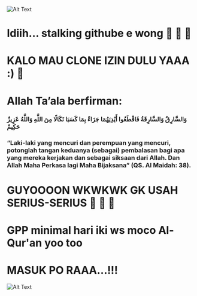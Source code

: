 ![Alt Text](https://media.giphy.com/media/vFKqnCdLPNOKc/giphy.gif)

# Idiih... stalking githube e wong 🤣 🤣 🤣 

# KALO MAU CLONE IZIN DULU YAAA :) 🤗

# Allah Ta’ala berfirman:

### وَالسَّارِقُ وَالسَّارِقَةُ فَاقْطَعُوا أَيْدِيَهُمَا جَزَاءً بِمَا كَسَبَا نَكَالًا مِنَ اللَّهِ وَاللَّهُ عَزِيزٌ حَكِيمٌ

### “Laki-laki yang mencuri dan perempuan yang mencuri, potonglah tangan keduanya (sebagai) pembalasan bagi apa yang mereka kerjakan dan sebagai siksaan dari Allah. Dan Allah Maha Perkasa lagi Maha Bijaksana” (QS. Al Maidah: 38).

# GUYOOOON WKWKWK GK USAH SERIUS-SERIUS 🤣 🤣 🤣

# GPP minimal hari iki ws moco Al-Qur'an yoo too
# MASUK PO RAAA...!!!

![Alt Text](https://giphy.com/embed/13CoXDiaCcCoyk)
